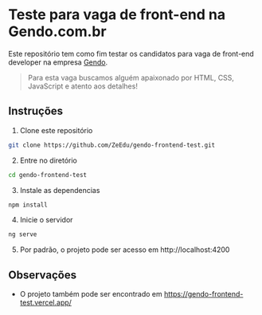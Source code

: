 # Teste para vaga de front-end na Gendo.com.br

Este repositório tem como fim testar os candidatos para vaga de front-end developer na empresa [Gendo](https://gendo.com.br).

> Para esta vaga buscamos alguém apaixonado por HTML, CSS, JavaScript e atento aos detalhes!

## Instruções

1. Clone este repositório

```bash
git clone https://github.com/ZeEdu/gendo-frontend-test.git
```

2. Entre no diretório

```bash
cd gendo-frontend-test
```

3. Instale as dependencias

```bash
npm install
```

4. Inicie o servidor

```bash
ng serve
```

5. Por padrão, o projeto pode ser acesso em http://localhost:4200

## Observações

- O projeto também pode ser encontrado em https://gendo-frontend-test.vercel.app/

